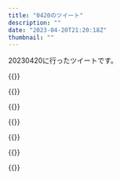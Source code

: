 ```yaml
---
title: "0420のツイート"
description: ""
date: "2023-04-20T21:20:18Z"
thumbnail: ""
---
```

20230420に行ったツイートです。
<!--more-->
{{<tweetlike text="気温的に過ごしやすい季節が終わろうとしてるな" screenname="jme/k.h (@JME_KH)" url="https://twitter.com/JME_KH/status/1648819411888013312?ref_src=twsrc%5Etfw" date="April 19 2023">}}

{{<tweetlike text="3はエレメントソニック頑張るか" screenname="jme/k.h (@JME_KH)" url="https://twitter.com/JME_KH/status/1648820884487172097?ref_src=twsrc%5Etfw" date="April 19 2023">}}

{{<tweetlike text="A押しながらB2回は辛いからBとYに切り替えてみたけどすぐに慣れるものでは無さそうだからバリアブルのときだけ持ち方変えるかな" screenname="jme/k.h (@JME_KH)" url="https://twitter.com/JME_KH/status/1648860917306904578?ref_src=twsrc%5Etfw" date="April 19 2023">}}

{{<tweetlike text="イーブイの進化系の方も危ないのか？" screenname="jme/k.h (@JME_KH)" url="https://twitter.com/JME_KH/status/1648948357153587200?ref_src=twsrc%5Etfw" date="April 20 2023">}}

{{<tweetlike text="まあゴールデンウィークだし、bookwalkerのセール来るよな" screenname="jme/k.h (@JME_KH)" url="https://twitter.com/JME_KH/status/1649008312711794689?ref_src=twsrc%5Etfw" date="April 20 2023">}}

{{<tweetlike text="エグゼ3、バスター後の隙が1,2より大きいか？" screenname="jme/k.h (@JME_KH)" url="https://twitter.com/JME_KH/status/1649038028860698624?ref_src=twsrc%5Etfw" date="April 20 2023">}}

{{<tweetlike text="どういう条件だと1箇所からじゃなくて全方位にいくかな\n1箇所だけから抜けるってことはそこが開いたあと、別の部分が壊れる前に圧力が下がったりそれ以上上がらない状態になったらか\nだからそれ以上なら一応いいんだな" screenname="jme/k.h (@JME_KH)" url="https://twitter.com/JME_KH/status/1649059708324700161?ref_src=twsrc%5Etfw" date="April 20 2023">}}

